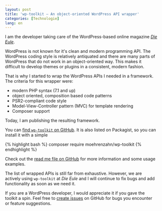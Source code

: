 ```yaml
---
layout: post
title: 'wp-toolkit – An object-oriented WordPress API wrapper'
categories: [Technologie]
lang: en
---
```


I am the developer taking care of the WordPress-based online magazine [*Die Eule*](https://eulemagazin.de/).

WordPress is not known for it's clean and modern programming API. The WordPress coding style is relatively antiquated and there are many parts of WordPress that do not work in an object-oriented way. This makes it difficult to develop themes or plugins in a consistent, modern fashion.

That is why I started to wrap the WordPress APIs I needed in a framework. The criteria for this wrapper were:

- modern PHP syntax (7.1 and up)
- object oriented, composition based code patterns
- PSR2-compliant code style
- Model-View-Controller pattern (MVC) for template rendering
- Composer support 

Today, I am publishing the resulting framework.

You can [find `wp-toolkit` on GitHub](https://github.com/moehrenzahn/wp-toolkit). It is also listed on Packagist, so you can install it with a simple

{% highlight bash %}
composer require moehrenzahn/wp-toolkit
{% endhighlight %}

Check out the [read me file on GitHub](https://github.com/moehrenzahn/wp-toolkit) for more information and some usage examples.

The list of wrapped APIs is still far from exhaustive. However, we are actively using `wp-toolkit` at *Die Eule* and I will continue to fix bugs and add functionality as soon as we need it. 

If you are a WordPress developer, I would appreciate it if you gave the toolkit a spin. Feel free to [create issues](https://github.com/moehrenzahn/wp-toolkit/issues/new) on GitHub for bugs you encounter or feature suggestions.
